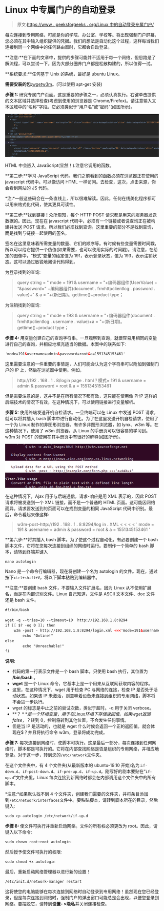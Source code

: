 # Linux 中专属门户的自动登录

> 原文:[https://www . geeksforgeeks . org/Linux 中的自动登录专属门户/](https://www.geeksforgeeks.org/automated-login-for-captive-portals-in-linux/)

每次连接到专用网络，可能是你的学院、办公室、学校等。将出现强制门户屏幕，您必须在其中输入组织提供的凭据。我们的想法是自动化这个过程，这样每当我们连接到同一个网络中的任何路由器时，它都会自动登录。

**注意:**在下面的文章中，提供的步骤可能并不适用于每一个网络，但思路是了解流程，可以尝试一下，因为大部分圈养门户都是松散构建的，所以值得一试。

**系统要求:**任何基于 Unix 的系统，最好是 ubuntu Linux。

**需要安装的包:**[wget](https://www.geeksforgeeks.org/wget-command-in-linux-unix/)[w3m](https://www.geeksforgeeks.org/how-to-browse-from-the-linux-terminal-using-w3m/)。(可以使用 apt-get 安装)

**步骤 1:** 研究专属门户页面。这是重要的步骤之一，必须认真执行。右键单击提供的文本区域并选择检查(考虑到使用的浏览器是 Chrome/Firefox)。请注意输入文本区域中的“名称”字段。它必须类似于“用户名”或“密码”(如图所示)。

![ Study of the captive portal page](img/f0a91051a8429ecd5ebb778c2991e6eb.png)

HTML 中会嵌入 JavaScript(显然！).注意它调用的函数。

**第二步:**学习 JavaScript 代码。我们之前看到的函数必须在浏览器正在使用的 javascript 代码中。可以像访问 HTML 一样访问。去检查，这次，点击来源，你会看到网站的 JS 代码。

*注:*一般这些码会在一条直线上，所以很难解读。因此，任何在线美化程序都可以用来格式化代码，使其更具可读性。

**第三步:**找到链接！众所周知，每个 HTTP POST 请求都是用来向服务器发送数据的。因此，现在在 javascript 代码中，必须有一个链接或者说查询正在被构建并发送 POST 请求。所以我们必须找到查询。这里重要的部分不是找到查询，而是找到与链接一起使用的签名。

签名在这里意味着所需变量的数量、它们的顺序等。有时候有些变量需要时间戳，所以可以给它提供一个伪值(如果需要，也可以使用实际的时间戳)。请注意，在给定的图像中，“模式”变量的给定值为 191，表示登录状态，值为 193，表示注销状态。这可以通过敏锐地阅读代码得到。

为登录找到的查询:

> query string = " mode = 191 & username = "+编码器组件(UserValue) + "&password=" +编码器组件(document . frmhttpclientlog . password . value)+" & a = "+(新日期)。gettime()+product type；

为注销找到的查询:

> query string = " mode = 193 & username = "+编码器组件(document . frmhttpclientlog . username . value)+a = "+(新日期)。gettime()+product type；

**步骤 4:** 用变量创建自己的查询字符串。一旦观察到查询，就很容易用相同的变量进行自己的查询，并相应地填充适当的数据。本案中的联系如下:

```html
'mode=191&username=admin&password=root&a=1551345153461'
```

这里需要注意的一件重要的事情是，人们可能会认为这个字符串可以附加到强制门户的 IP 上，然后在浏览器中使用。例如，

> http://192 . 168 . 1 . 8/login page . html？模式= 191 & username = admin & password = root & a = 1551345153461

但是需要注意的是，这并不是在所有情况下都有效，这只能在使用像 PHP 这样的后端技术的情况下有效，在这种情况下，可以使用链接进行变量解析。

**步骤 5:** 使用终端发送开机自检请求。一旦终端可以在 Linux 中发送 POST 请求，就可以将其插入 bash 脚本中进行自动化。为了在这里发送开机自检请求，使用了一个为 Linux 制作的非图形浏览器。有许多非图形浏览器，如 lynx、w3m 等。在这种情况下，使用了 w3m 浏览器。从 Linux 的手册页可以很容易的学习到。w3m 对 POST 的使用在其手册页中有很好的解释(如图所示)。

![w3m-post](img/433d548e4f4f433a69e0774f56e35a03.png)

在这种情况下，Ajax 用于与后端通信，请求-响应是用 XML 表示的，因此 POST 请求将被发送到一个 XML 链接，而不是一个普通的 HTML 页面。这可能因网络而异。请求要发送到的页面可以在找到变量的相同 JavaScript 代码中识别。最后，命令看起来像这样:

> w3m-post–http://192 . 168 . 1 . 8:8294/log in . XML < < < < ' mode = 191 & username = admin & password = root & a = 1551345153461 '

**第六步:**将其插入 bash 脚本。为了使这个过程自动化，有必要创建一个 bash 脚本文件，它将在您每次连接到组织的网络时运行。要制作一个简单的 bash 脚本，请转到终端并键入

```html
nano autologin
```

Nano 是一个命令行编辑器，现在将创建一个名为 autologin 的文件。现在，通过按下`ctrl+shift+V`，将以下脚本粘贴到编辑器中。

**注意:**要创建 bash 文件，不要输入文件扩展名，因为 Linux 从不使用扩展名，而是在内部识别文件。Linux 自己知道，文件是 ASCII 文本文件、doc 文件还是 bash 文件。

```html
#!/bin/bash

wget -q --tries=10 --timeout=10  http://192.168.1.8:8294
if [[ $? -eq 0 ]]; then
    w3m -post - http://192.168.1.8:8294/login.xml <<<'mode=191&username=admin&password=root&a=1551345153461'
        echo "Online!"
else
        echo "Unreachable!"
fi

```

**说明:**

*   代码的第一行表示文件是一个 bash 脚本，只使用 bash 执行，其位置为 **/bin/bash** 。
*   **wget** 是一个 Linux 命令，它基本上是一个用来从互联网获取内容的程序。
*   这里，在这种情况下，wget 用于检查 PC 与网络的连接，检查 IP 是否处于活动状态。如果该 IP 未激活，则意味着设备未连接到组织的专用网络，脚本将不会进一步执行。
*   wget 的标志是中止之前的尝试次数，类似于超时。-q 用于关闭 verbose。
*   **$？**是一个环境变量，用于在 Linux 环境下存储返回值。如果 wget 返回 false，$？转到 0，控制将转到其他位置，不会发生任何事情。
*   但是当 IP 是活动的，也就是 wget 什么时候会返回一个正的返回值，就会体现在$？并且将执行命令 w3m，登录将成功完成。

**步骤 7:** 每次连接到网络时，使脚本可执行。这是最后一部分，每次连接到任何网络时，脚本都是可执行的。它将在内部查找网络是否是组织的专用网络，并相应地登录。对于这一步，转到您的`/etc/network`文件夹。

在这个文件夹中，有 4 个文件夹(从最新版本的 ubuntu-19.10 开始)名为:`if-down.d`、`if-post-down.d`、`if-pre-up.d`、`if-up.d`。刚写好的剧本要贴在“`if-up.d`”文件夹里。Linux 每次连接到新网络时都会在内部调用这个文件夹中的所有脚本。

*注意:*如果默认找不到 4 个文件夹，创建我们需要的文件夹，并将条目添加到`/etc/network/interfaces`文件中。要粘贴脚本，请转到脚本所在的目录，然后键入:

```html
sudo cp autologin /etc/network/if-up.d

```

**步骤 8:** 使文件可执行并重新启动网络。文件的所有权必须更改为 root。因此，请键入以下命令:

```html
sudo chown root:root autologin

```

然后授予使文件可执行的权限:

```html
sudo chmod +x autologin

```

最后，重新启动网络管理器以进行新的设置！

```html
/etc/init.d/network-manager restart

```

这将使您的电脑能够在每次连接到网络时自动登录到专用网络！虽然现在您已经登录，但是每次连接到网络时，强制门户的弹出窗口可能总是会出现，以便您登录到网络。要摆脱它，请转到**设置- >隐私**并关闭连接检查。